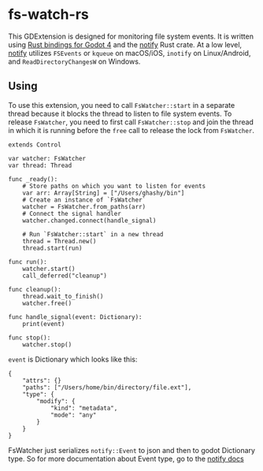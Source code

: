# fs-watch-rs

This GDExtension is designed for monitoring file system events. It is written using [Rust bindings for Godot 4](https://github.com/godot-rust/gdext) and the [notify](https://github.com/notify-rs/notify) Rust crate.
At a low level, [notify](https://github.com/notify-rs/notify) utilizes `FSEvents` or `kqueue` on macOS/iOS, `inotify` on Linux/Android, and `ReadDirectoryChangesW` on Windows.

## Using

To use this extension, you need to call `FsWatcher::start` in a separate thread because it blocks the thread to listen to file system events.
To release `FsWatcher`, you need to first call `FsWatcher::stop` and join the thread in which it is running before the `free` call to release the lock from `FsWatcher`.

```gdscript
extends Control

var watcher: FsWatcher
var thread: Thread

func _ready():
    # Store paths on which you want to listen for events
    var arr: Array[String] = ["/Users/ghashy/bin"]
    # Create an instance of `FsWatcher`
    watcher = FsWatcher.from_paths(arr)
    # Connect the signal handler
    watcher.changed.connect(handle_signal)

    # Run `FsWatcher::start` in a new thread
    thread = Thread.new()
    thread.start(run)

func run():
    watcher.start()
    call_deferred("cleanup")

func cleanup():
    thread.wait_to_finish()
    watcher.free()

func handle_signal(event: Dictionary):
    print(event)

func stop():
    watcher.stop()
```

`event` is Dictionary which looks like this:

```gdscript
{
    "attrs": {}
    "paths": ["/Users/home/bin/directory/file.ext"],
    "type": {
        "modify": {
            "kind": "metadata",
            "mode": "any"
        }
    }
}
```

FsWatcher just serializes `notify::Event` to json and then to godot Dictionary type. So for more documentation about Event type, go to the [notify docs](https://docs.rs/notify/latest/notify/event/struct.Event.html)
